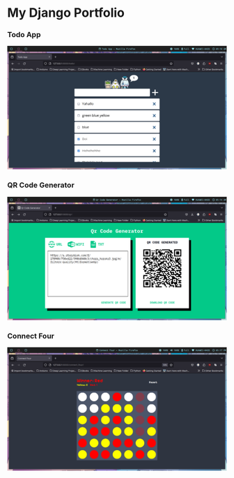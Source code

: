 # My Django Portfolio

### Todo App

![Todo App](https://raw.githubusercontent.com/toki-04/portfolio/main/project-images/todo-app.png)

### QR Code Generator

![Todo App](https://raw.githubusercontent.com/toki-04/portfolio/main/project-images/qr-code-generator.png)

### Connect Four

![Todo App](https://raw.githubusercontent.com/toki-04/portfolio/main/project-images/connect_four.png)
